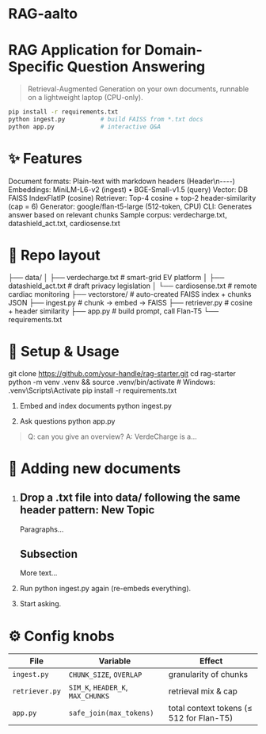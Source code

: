 # RAG-aalto
# RAG Application for Domain-Specific Question Answering

> Retrieval-Augmented Generation on your own documents, runnable on a
> lightweight laptop (CPU-only).

```bash
pip install -r requirements.txt
python ingest.py          # build FAISS from *.txt docs
python app.py             # interactive Q&A
```

# ✨ Features
Document formats:	Plain-text with markdown headers (Header\n----)
Embeddings:	MiniLM-L6-v2 (ingest) • BGE-Small-v1.5 (query)
Vector: DB	FAISS IndexFlatIP (cosine)
Retriever:	Top-4 cosine + top-2 header-similarity (cap = 6)
Generator:	google/flan-t5-large (512-token, CPU)
CLI: Generates answer based on relevant chunks
Sample corpus: verdecharge.txt, datashield_act.txt, cardiosense.txt

# 📂 Repo layout
├── data/
│   ├── verdecharge.txt          # smart-grid EV platform
│   ├── datashield_act.txt       # draft privacy legislation
│   └── cardiosense.txt          # remote cardiac monitoring
├── vectorstore/                 # auto-created FAISS index + chunks JSON
├── ingest.py                    # chunk → embed → FAISS
├── retriever.py                 # cosine + header similarity
├── app.py                       # build prompt, call Flan-T5
└── requirements.txt

# 🚀 Setup & Usage
git clone https://github.com/your-handle/rag-starter.git
cd rag-starter
python -m venv .venv && source .venv/bin/activate   # Windows: .venv\Scripts\Activate
pip install -r requirements.txt

1. Embed and index documents
python ingest.py

2. Ask questions
python app.py
> Q: can you give an overview?
> A: VerdeCharge is a...

# 📝 Adding new documents
1. Drop a .txt file into data/ following the same header pattern:
   New Topic
   ---------
   Paragraphs…

   Subsection
   ----------
   More text…
2. Run python ingest.py again (re-embeds everything).
3. Start asking.

# ⚙️ Config knobs
| File           | Variable                          | Effect                                   |
| -------------- | --------------------------------- | ---------------------------------------- |
| `ingest.py`    | `CHUNK_SIZE`, `OVERLAP`           | granularity of chunks                    |
| `retriever.py` | `SIM_K`, `HEADER_K`, `MAX_CHUNKS` | retrieval mix & cap                      |
| `app.py`       | `safe_join(max_tokens)`           | total context tokens (≤ 512 for Flan-T5) |


